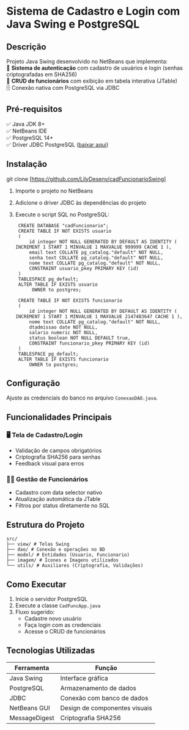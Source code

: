 # Sistema de Cadastro e Login com Java Swing e PostgreSQL

## Descrição  

Projeto Java Swing desenvolvido no NetBeans que implementa:  
🔐 **Sistema de autenticação** com cadastro de usuários e login (senhas criptografadas em SHA256)  
👥 **CRUD de funcionários** com exibição em tabela interativa (JTable)  
🗄️ Conexão nativa com PostgreSQL via JDBC 

## Pré-requisitos 
 
✅ Java JDK 8+  
✅ NetBeans IDE  
✅ PostgreSQL 14+  
✅ Driver JDBC PostgreSQL ([baixar aqui](https://jdbc.postgresql.org/download.html))

## Instalação 

git clone [https://github.com/LilyDesenv/cadFuncionarioSwing]

1. Importe o projeto no NetBeans  
2. Adicione o driver JDBC às dependências do projeto  
3. Execute o script SQL no PostgreSQL:


        CREATE DATABASE "cadFuncionario";
        CREATE TABLE IF NOT EXISTS usuario
        ( 
            id integer NOT NULL GENERATED BY DEFAULT AS IDENTITY ( INCREMENT 1 START 1 MINVALUE 1 MAXVALUE 999999 CACHE 1 ),
            email text COLLATE pg_catalog."default" NOT NULL,
            senha text COLLATE pg_catalog."default" NOT NULL,
            nome text COLLATE pg_catalog."default" NOT NULL,
            CONSTRAINT usuario_pkey PRIMARY KEY (id)
        )
        TABLESPACE pg_default;
        ALTER TABLE IF EXISTS usuario
             OWNER to postgres;
    
        CREATE TABLE IF NOT EXISTS funcionario
        (
            id integer NOT NULL GENERATED BY DEFAULT AS IDENTITY ( INCREMENT 1 START 1 MINVALUE 1 MAXVALUE 2147483647 CACHE 1 ),
            nome text COLLATE pg_catalog."default" NOT NULL,
            dtadmissao date NOT NULL,
            salario numeric NOT NULL,
            status boolean NOT NULL DEFAULT true,
            CONSTRAINT funcionario_pkey PRIMARY KEY (id)
        )
        TABLESPACE pg_default;
        ALTER TABLE IF EXISTS funcionario
            OWNER to postgres;

## Configuração  

Ajuste as credenciais do banco no arquivo `ConexaoDAO.java`.


## Funcionalidades Principais  

### 🖥️ Tela de Cadastro/Login  
- Validação de campos obrigatórios
- Criptografia SHA256 para senhas
- Feedback visual para erros

### 👨💼 Gestão de Funcionários  
- Cadastro com data selector nativo
- Atualização automática da JTable
- Filtros por status diretamente no SQL

## Estrutura do Projeto

    src/
    ├── view/ # Telas Swing
    ├── dao/ # Conexão e operações no BD
    ├── model/ # Entidades (Usuario, Funcionario)
    ├── imagem/ # Ícones e Imagens utilizados
    └── utils/ # Auxiliares (Criptografia, Validações)

## Como Executar  

1. Inicie o servidor PostgreSQL
2. Execute a classe `CadFuncApp.java`
3. Fluxo sugerido:
   - Cadastre novo usuário
   - Faça login com as credenciais
   - Acesse o CRUD de funcionários

## Tecnologias Utilizadas 
 
| Ferramenta       | Função                          |
|------------------|---------------------------------|
| Java Swing       | Interface gráfica               |
| PostgreSQL       | Armazenamento de dados          |
| JDBC             | Conexão com banco de dados      |
| NetBeans GUI     | Design de componentes visuais   |
| MessageDigest    | Criptografia SHA256             |

